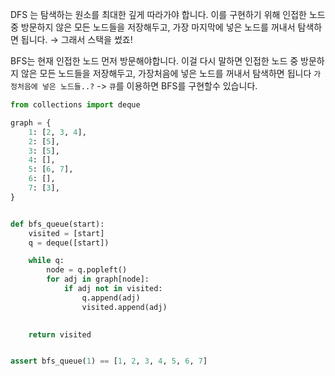 DFS 는 탐색하는 원소를 최대한 깊게 따라가야 합니다.
이를 구현하기 위해 인접한 노드 중 방문하지 않은 모든 노드들을 저장해두고,
가장 마지막에 넣은 노드를 꺼내서 탐색하면 됩니다. → 그래서 스택을 썼죠!

BFS는 현재 인접한 노드 먼저 방문해야합니다.
이걸 다시 말하면 인접한 노드 중 방문하지 않은 모든 노드들을 저장해두고, 
가장처음에 넣은 노드를 꺼내서 탐색하면 됩니다
`가정처음에 넣은 노드들..?` -> `큐`를 이용하면 BFS를 구현할수 있습니다.

```python
from collections import deque

graph = {
    1: [2, 3, 4],
    2: [5],
    3: [5],
    4: [],
    5: [6, 7],
    6: [],
    7: [3],
}


def bfs_queue(start):
    visited = [start]
    q = deque([start])

    while q:
        node = q.popleft()              
        for adj in graph[node]:         
            if adj not in visited:  
                q.append(adj)           
                visited.append(adj)     
                

    return visited


assert bfs_queue(1) == [1, 2, 3, 4, 5, 6, 7]
```